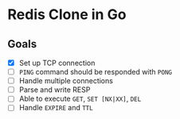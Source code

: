 # Redis Clone in Go

## Goals
- [x] Set up TCP connection
- [ ] `PING` command should be responded with `PONG`
- [ ] Handle multiple connections
- [ ] Parse and write RESP
- [ ] Able to execute `GET`, `SET [NX|XX]`, `DEL`
- [ ] Handle `EXPIRE` and `TTL`
